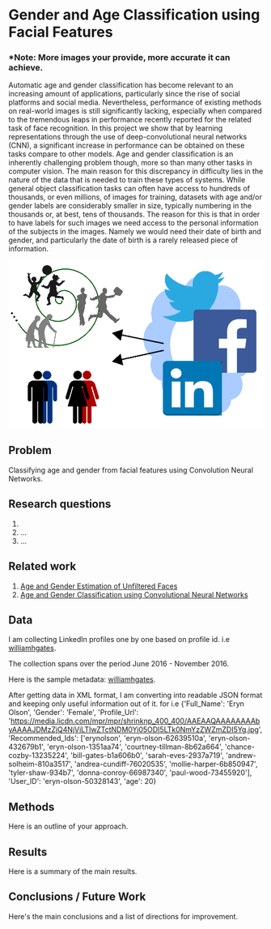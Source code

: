 # Gender and Age Classification using Facial Features

### *Note: More images your provide, more accurate it can achieve.

Automatic age and gender classification has become relevant to an increasing amount of applications, particularly since the rise of social platforms and social media. Nevertheless, performance of existing methods on real-world images is still significantly lacking, especially when compared to the tremendous leaps in performance recently reported for the related task of face recognition. In this project we show that by learning representations through the use of deep-convolutional neural networks (CNN), a significant increase in performance can be obtained on these tasks compare to other models. Age and gender classification is an inherently challenging problem though, more so than many other tasks in computer vision. The main reason for this discrepancy in difficulty lies in the nature of the data that is needed to train these types of systems. While general object classification tasks can often have access to hundreds of thousands, or even millions, of images for training, datasets with age and/or gender labels are considerably smaller in size, typically numbering in the thousands or, at best, tens of thousands. The reason for this is that in order to have labels for such images we need access to the personal information of the subjects in the images. Namely we would need their date of birth and gender, and particularly the date of birth is a rarely released piece of information.

![Input Image](image.png)


## Problem

Classifying age and gender from facial features using Convolution Neural Networks. 

## Research questions

1. 
2. ...
3. ...

## Related work

1. [Age and Gender Estimation of Unfiltered Faces](https://pdfs.semanticscholar.org/1be4/98d4bbc30c3bfd0029114c784bc2114d67c0.pdf)
2. [Age and Gender Classification using Convolutional Neural Networks](http://www.openu.ac.il/home/hassner/projects/cnn_agegender/CNN_AgeGenderEstimation.pdf)

## Data

I am collecting LinkedIn profiles one by one based on profile id. i.e [williamhgates](https://www.linkedin.com/in/williamhgates). 

The collection spans over the period June 2016 - November 2016. 

Here is the sample metadata: [williamhgates](https://github.com/tapilab/is-hparik11/blob/master/src/Profile_Source/williamhgates.txt). 

After getting data in XML format, I am converting into readable JSON format and keeping only useful information out of it. 
for i.e 
{'Full_Name': 'Eryn Olson',
 'Gender': 'Female',
 'Profile_Url': 'https://media.licdn.com/mpr/mpr/shrinknp_400_400/AAEAAQAAAAAAAAbyAAAAJDMzZjQ4NjViLTIwZTctNDM0Yi05ODI5LTk0NmYzZWZmZDI5Yg.jpg',
 'Recommended_Ids': ['erynolson',
  'eryn-olson-62639510a',
  'eryn-olson-432679b1',
  'eryn-olson-1351aa74',
  'courtney-tillman-8b62a664',
  'chance-cozby-13235224',
  'bill-gates-b1a606b0',
  'sarah-eves-2937a719',
  'andrew-solheim-810a3517',
  'andrea-cundiff-76020535',
  'mollie-harper-6b850947',
  'tyler-shaw-934b7',
  'donna-conroy-66987340',
  'paul-wood-73455920'],
 'User_ID': 'eryn-olson-50328143',
 'age': 20}

## Methods

Here is an outline of your approach.

## Results

Here is a summary of the main results.

## Conclusions / Future Work

Here's the main conclusions and a list of directions for improvement.

